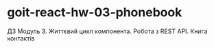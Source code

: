 # goit-react-hw-03-phonebook
ДЗ Модуль 3. Життєвий цикл компонента. Робота з REST API. Книга контактів
